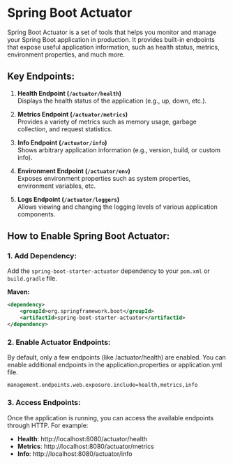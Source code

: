 # Spring Boot Actuator

Spring Boot Actuator is a set of tools that helps you monitor and manage your Spring Boot application in production. It provides built-in endpoints that expose useful application information, such as health status, metrics, environment properties, and much more.

## Key Endpoints:

1. **Health Endpoint (`/actuator/health`)**  
   Displays the health status of the application (e.g., up, down, etc.).

2. **Metrics Endpoint (`/actuator/metrics`)**  
   Provides a variety of metrics such as memory usage, garbage collection, and request statistics.

3. **Info Endpoint (`/actuator/info`)**  
   Shows arbitrary application information (e.g., version, build, or custom info).

4. **Environment Endpoint (`/actuator/env`)**  
   Exposes environment properties such as system properties, environment variables, etc.

5. **Logs Endpoint (`/actuator/loggers`)**  
   Allows viewing and changing the logging levels of various application components.

## How to Enable Spring Boot Actuator:

### 1. Add Dependency:
Add the `spring-boot-starter-actuator` dependency to your `pom.xml` or `build.gradle` file.

**Maven:**
```xml
<dependency>
    <groupId>org.springframework.boot</groupId>
    <artifactId>spring-boot-starter-actuator</artifactId>
</dependency>
```
### 2. Enable Actuator Endpoints:
By default, only a few endpoints (like /actuator/health) are enabled. You can enable additional endpoints in the application.properties or application.yml file.

```properties
management.endpoints.web.exposure.include=health,metrics,info
```

### 3. Access Endpoints:
Once the application is running, you can access the available endpoints through HTTP. For example:

- **Health**: http://localhost:8080/actuator/health
- **Metrics**: http://localhost:8080/actuator/metrics
- **Info**: http://localhost:8080/actuator/info
